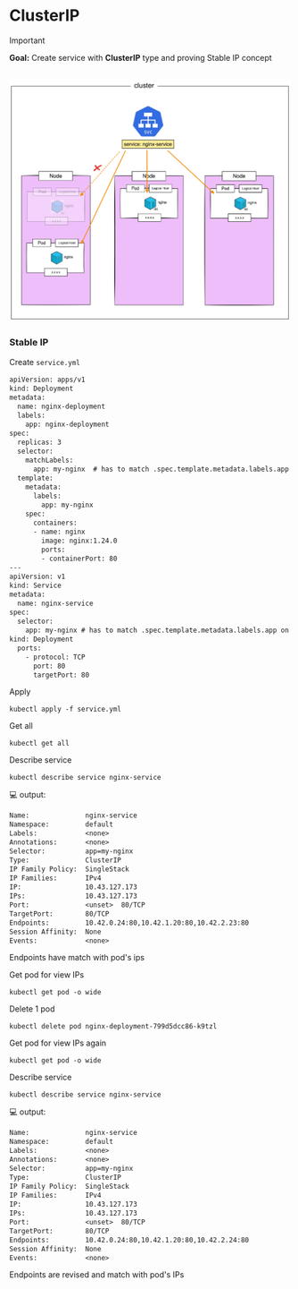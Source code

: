 # ClusterIP

> [!IMPORTANT]  
> **Goal:** Create service with **ClusterIP** type and proving Stable IP concept

![diagram](diagram.png)
---
### Stable IP

Create `service.yml`
```
apiVersion: apps/v1
kind: Deployment
metadata:
  name: nginx-deployment
  labels:
    app: nginx-deployment
spec:
  replicas: 3
  selector:
    matchLabels:
      app: my-nginx  # has to match .spec.template.metadata.labels.app
  template:
    metadata:
      labels:
        app: my-nginx
    spec:
      containers:
      - name: nginx
        image: nginx:1.24.0
        ports:
        - containerPort: 80
---
apiVersion: v1
kind: Service
metadata:
  name: nginx-service
spec:
  selector:
    app: my-nginx # has to match .spec.template.metadata.labels.app on kind: Deployment
  ports:
    - protocol: TCP
      port: 80
      targetPort: 80
```

Apply
```
kubectl apply -f service.yml 
```

Get all
```
kubectl get all
```

Describe service
```
kubectl describe service nginx-service
```

:computer: output:
```
Name:              nginx-service
Namespace:         default
Labels:            <none>
Annotations:       <none>
Selector:          app=my-nginx
Type:              ClusterIP
IP Family Policy:  SingleStack
IP Families:       IPv4
IP:                10.43.127.173
IPs:               10.43.127.173
Port:              <unset>  80/TCP
TargetPort:        80/TCP
Endpoints:         10.42.0.24:80,10.42.1.20:80,10.42.2.23:80
Session Affinity:  None
Events:            <none>
```
Endpoints have match with pod's ips

Get pod for view IPs
```
kubectl get pod -o wide
```

Delete 1 pod
```
kubectl delete pod nginx-deployment-799d5dcc86-k9tzl
```

Get pod for view IPs again
```
kubectl get pod -o wide
```

Describe service
```
kubectl describe service nginx-service
```

:computer: output:
```
Name:              nginx-service
Namespace:         default
Labels:            <none>
Annotations:       <none>
Selector:          app=my-nginx
Type:              ClusterIP
IP Family Policy:  SingleStack
IP Families:       IPv4
IP:                10.43.127.173
IPs:               10.43.127.173
Port:              <unset>  80/TCP
TargetPort:        80/TCP
Endpoints:         10.42.0.24:80,10.42.1.20:80,10.42.2.24:80
Session Affinity:  None
Events:            <none>
```

Endpoints are revised and match with pod's IPs